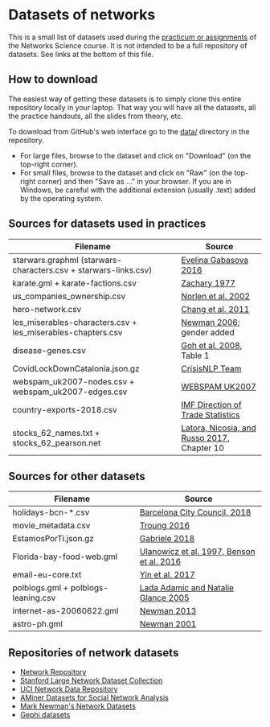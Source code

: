 # Datasets of networks

This is a small list of datasets used during the [practicum or assignments](../README.md) of the Networks Science course. It is not intended to be a full repository of datasets. See links at the bottom of this file.

## How to download

The easiest way of getting these datasets is to simply clone this entire repository locally in your laptop. That way you will have all the datasets, all the practice handouts, all the slides from theory, etc.

To download from GitHub's web interface go to the [data/](https://github.com/chatox/networks-science-course/tree/master/practicum/data) directory in the repository.

* For large files, browse to the dataset and click on "Download" (on the top-right corner).
* For small files, browse to the dataset and click on "Raw" (on the top-right corner) and then "Save as ..." in your browser. If you are in Windows, be careful with the additional extension (usually .text) added by the operating system.

## Sources for datasets used in practices

| Filename | Source |
|----------|--------|
| starwars.graphml (starwars-characters.csv + starwars-links.csv) | [Evelina Gabasova 2016](https://github.com/evelinag/star-wars-network-data) |
| karate.gml + karate-factions.csv | [Zachary 1977](http://www-personal.umich.edu/~mejn/netdata/karate.zip) |
| us_companies_ownership.csv | [Norlen et al. 2002](http://vlado.fmf.uni-lj.si/pub/networks/data/econ/Eva/Eva.htm) |
| hero-network.csv | [Chang et al. 2011](http://syntagmatic.github.io/exposedata/marvel/) |
| les_miserables-characters.csv + les_miserables-chapters.csv | [Newman 2006](https://github.com/gephi/gephi-toolkit-demos/blob/master/src/main/resources/org/gephi/toolkit/demos/lesmiserables.gml); gender added |
| disease-genes.csv |  [Goh et al. 2008](http://www.pnas.org/content/104/21/8685), Table 1 |
| CovidLockDownCatalonia.json.gz | [CrisisNLP Team](https://crisisnlp.qcri.org/covid19) |
| webspam_uk2007-nodes.csv + webspam_uk2007-edges.csv | [WEBSPAM UK2007](https://chato.cl/webspam/datasets/uk2007/) |
| country-exports-2018.csv | [IMF Direction of Trade Statistics](http://www.imf.org/external/data.htm) |
| stocks_62_names.txt + stocks_62_pearson.net | [Latora, Nicosia, and Russo 2017](http://www.cambridge.org/ru/academic/subjects/physics/statistical-physics/complex-networks-principles-methods-and-applications?format=HB&isbn=9781107103184), Chapter 10 |

## Sources for other datasets

| Filename | Source |
|----------|--------|
| holidays-bcn-*.csv | [Barcelona City Council, 2018](http://ajuntament.barcelona.cat/calendarifestius/en/) |
| movie_metadata.csv | [Troung 2016](https://github.com/katie-truong/Jupyter) |
| EstamosPorTi.json.gz | [Gabriele  2018](https://archive.org/details/EstamosporTIOohmm2018032618831Ids) |
| Florida-bay-food-web.gml | [Ulanowicz et al. 1997, Benson et al. 2016](https://snap.stanford.edu/data/Florida-bay.html) |
| email-eu-core.txt | [Yin et al. 2017](https://snap.stanford.edu/data/email-Eu-core.html) |
| polblogs.gml + polblogs-leaning.csv | [Lada Adamic and Natalie Glance 2005](https://doi.org/10.1145/1134271.1134277) |
| internet-as-20060622.gml | [Newman 2013](http://www-personal.umich.edu/~mejn/netdata/) |
| astro-ph.gml | [Newman 2001](http://www.pnas.org/content/98/2/404.short) |

## Repositories of network datasets

* [Network Repository](http://networkrepository.com/)
* [Stanford Large Network Dataset Collection](http://snap.stanford.edu/data/)
* [UCI Network Data Repository](https://networkdata.ics.uci.edu/resources.php)
* [AMiner Datasets for Social Network Analysis](https://aminer.org/data-sna)
* [Mark Newman's Network Datasets](http://www-personal.umich.edu/~mejn/netdata/)
* [Gephi datasets](https://github.com/gephi/gephi/wiki/Datasets)
